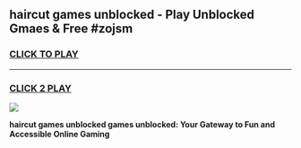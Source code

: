 
## haircut games unblocked - Play Unblocked Gmaes & Free #zojsm
<h3>
<a href="https://premium.freeplayer.one?title=haircut_games_unblocked&ref=03M">CLICK TO PLAY</a></h3>
<hr>

<h3>
<a href="https://premium.freeplayer.one?title=haircut_games_unblocked&ref=03M">CLICK 2 PLAY</a>
  
</h3>

<a href="https://premium.freeplayer.one?title=haircut_games_unblocked&ref=03M"><img src="https://clearcache.store/games.png"></a>


**haircut games unblocked games unblocked: Your Gateway to Fun and Accessible Online Gaming**
